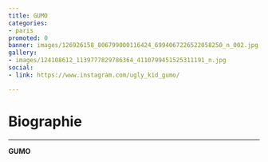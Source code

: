 ```yaml
---
title: GUMO
categories:
- paris
promoted: 0
banner: images/126926158_806799000116424_6994067226522058250_n_002.jpg
gallery:
- images/124108612_1139777829786364_4110799451525311191_n.jpg
social:
- link: https://www.instagram.com/ugly_kid_gumo/

---
```

# Biographie
---

**GUMO**